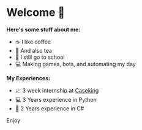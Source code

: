 # Welcome 🍄
**Here's some stuff about me:**
- ☕ I like coffee
- 🍵 And also tea
- 📖 I still go to school
- 💻 Making games, bots, and automating my day

**My Experiences:**
- 📈 3 week internship at [Caseking](https://www.caseking.de/)
- 💻 3 Years experience in Python
- 🔌 2 Years experience in C#

Enjoy 
